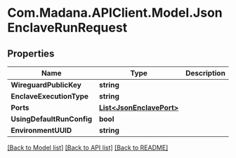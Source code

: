 
# Com.Madana.APIClient.Model.JsonEnclaveRunRequest

## Properties

Name | Type | Description | Notes
------------ | ------------- | ------------- | -------------
**WireguardPublicKey** | **string** |  | [optional] 
**EnclaveExecutionType** | **string** |  | [optional] 
**Ports** | [**List&lt;JsonEnclavePort&gt;**](JsonEnclavePort.md) |  | [optional] 
**UsingDefaultRunConfig** | **bool** |  | [optional] 
**EnvironmentUUID** | **string** |  | [optional] 

[[Back to Model list]](../README.md#documentation-for-models)
[[Back to API list]](../README.md#documentation-for-api-endpoints)
[[Back to README]](../README.md)

